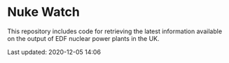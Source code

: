 # Nuke Watch

This repository includes code for retrieving the latest information available on the output of EDF nuclear power plants in the UK.

Last updated: 2020-12-05 14:06